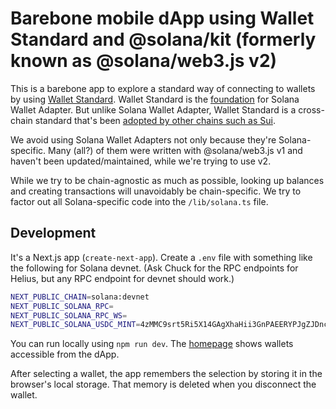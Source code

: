 # Barebone mobile dApp using Wallet Standard and @solana/kit (formerly known as @solana/web3.js v2)
This is a barebone app to explore a standard way of connecting to wallets by using [Wallet Standard](https://github.com/wallet-standard/wallet-standard). Wallet Standard is the [foundation](https://docs.phantom.com/developer-powertools/wallet-standard) for Solana Wallet Adapter. But unlike Solana Wallet Adapter, Wallet Standard is a cross-chain standard that's been [adopted by other chains such as Sui](https://docs.sui.io/standards/wallet-standard#managing-wallets).

We avoid using Solana Wallet Adapters not only because they're Solana-specific. Many (all?) of them were written with @solana/web3.js v1 and haven't been updated/maintained, while we're trying to use v2.

While we try to be chain-agnostic as much as possible, looking up balances and creating transactions will unavoidably be chain-specific. We try to factor out all Solana-specific code into the `/lib/solana.ts` file.

## Development
It's a Next.js app (`create-next-app`). Create a `.env` file with something like the following for Solana devnet. (Ask Chuck for the RPC endpoints for Helius, but any RPC endpoint for devnet should work.)
```sh
NEXT_PUBLIC_CHAIN=solana:devnet
NEXT_PUBLIC_SOLANA_RPC=
NEXT_PUBLIC_SOLANA_RPC_WS=
NEXT_PUBLIC_SOLANA_USDC_MINT=4zMMC9srt5Ri5X14GAgXhaHii3GnPAEERYPJgZJDncDU
```

You can run locally using `npm run dev`. The [homepage](http://localhost:3000/) shows wallets accessible from the dApp.

After selecting a wallet, the app remembers the selection by storing it in the browser's local storage. That memory is deleted when you disconnect the wallet.
